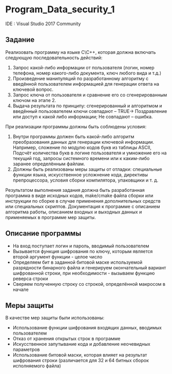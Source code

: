 # Program_Data_security_1
IDE : Visual Studio 2017 Community
## Задание
Реализовать программу на языке C\C++, которая должна включать
следующую последовательность действий:
1. Запрос какой-либо информации от пользователя (логин, номер телефона, номер какого-либо документа, ключ любого вида и т.д.)
2. Произведение манипуляций по разработанному алгоритму с введённой пользователем информацией для генерации ответа на ключевой вопрос.
3. Запрос ключа от пользователя и сравнение его со сгенерированным ключом на этапе 2.
4. Выдача результата по принципу: сгенерированный и алгоритмом и введённый пользователем ключи совпадают – TRUE-> Поздравление или доступ к какой либо информации; Не совпадают – ошибка.

При реализации программы должны быть соблюдены условия:
1. Внутри программы должен быть какой-либо алгоритм преобразования данных для генерации ключевой информации. Например, сложение по модулю кодов букв из таблицы ASCII, Подсчёт количества букв в логине пользователя и умножение его на текущий год, запросы системного времени или к каким-либо заранее определённым файлам.
2. Должны быть реализованы меры защиты от отладки: специальные функции языка, искусственное усложнение кода, директивы препроцессора, условия сборки компилятора, упаковщики и т. д.

Результатом выполнения задания должна быть разработанная программа в виде исходных кодов, make/cmake файла сборки или инструкции по сборке в случае применения дополнительных средств или специальных скриптов. Документация к программе с описанием алгоритма работы, описанием входных и выходных данных и применяемых в программе мер защиты.

## Описание программы
- На вход поступает логин и пароль, вводимый пользователем
- Вызывается функция шифрования по ключу, которым является второй аргумент функции - целое число
- Определяем бит в заданной битовой маске используемой разрядности бинарного файла и генерируем окончательный вариант шифрованной строки, при необходимости - вызываем функцию реверса строки
- Сверяем полученную строку со строкой, определённой макросом в начале

## Меры защиты
В качестве мер защиты были использованы: 
* Использование функции шифрования входящих данных, вводимых пользователем
* Отказ от хранения открытых строк в программе
* Искусственное запутывание кода и добавление неочевидных параметров
* Использование битовой маски, которая влияет на результат шифрования строки (различается для 32 и 64 битных сборок исполняемого файла)
